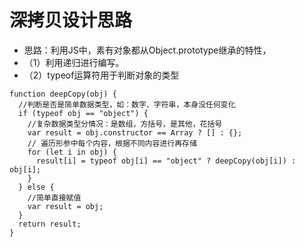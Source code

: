 # 深拷贝设计思路
 * 思路：利用JS中，素有对象都从Object.prototype继承的特性，
 * （1）利用递归进行编写。
 * （2）typeof运算符用于判断对象的类型

```
function deepCopy(obj) {
  //判断是否是简单数据类型，如：数字、字符串，本身没任何变化
  if (typeof obj == "object") {
    //复杂数据类型分情况：是数组，方括号，是其他，花括号
    var result = obj.constructor == Array ? [] : {};
    // 遍历形参中每个内容，根据不同内容进行再存储
    for (let i in obj) {
      result[i] = typeof obj[i] == "object" ? deepCopy(obj[i]) : obj[i];
    }
  } else {
    //简单直接赋值
    var result = obj;
  }
  return result;
}
```